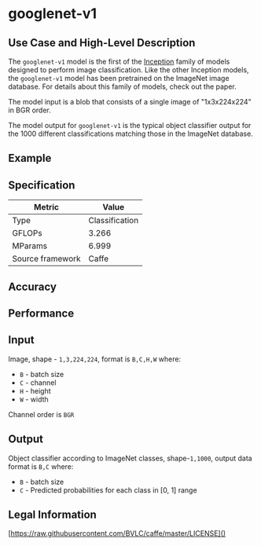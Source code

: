 # googlenet-v1

## Use Case and High-Level Description

The `googlenet-v1` model is the first of the [Inception](https://arxiv.org/pdf/1602.07261.pdf) family of models designed to perform image classification. Like the other Inception models, the `googlenet-v1` model has been pretrained on the ImageNet image database. For details about this family of models, check out the paper.

The model input is a blob that consists of a single image of "1x3x224x224" in BGR order.

The model output for `googlenet-v1` is the typical object classifier output for the 1000 different classifications matching those in the ImageNet database.

## Example

## Specification

| Metric            | Value         |
|-------------------|---------------|
| Type              | Classification|
| GFLOPs            | 3.266         |
| MParams           | 6.999         |
| Source framework  | Caffe         |

## Accuracy

## Performance

## Input

Image, shape - `1,3,224,224`, format is `B,C,H,W` where:

- `B` - batch size
- `C` - channel
- `H` - height
- `W` - width

Channel order is `BGR`

## Output

Object classifier according to ImageNet classes, shape-`1,1000`, output data format is `B,C` where:

- `B` - batch size
- `C` - Predicted probabilities for each class in  [0, 1] range

## Legal Information

[https://raw.githubusercontent.com/BVLC/caffe/master/LICENSE]()
